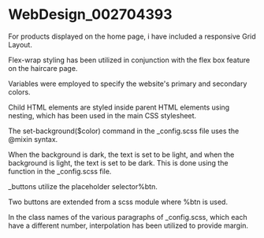 # WebDesign_002704393
For products displayed on the home page, i have included a responsive Grid Layout. 

Flex-wrap styling has been utilized in conjunction with the flex box feature on the haircare page. 

Variables were employed to specify the website's primary and secondary colors. 

Child HTML elements are styled inside parent HTML elements using nesting, which has been used in the main CSS stylesheet. 

The set-background($color) command in the _config.scss file uses the @mixin syntax. 

When the background is dark, the text is set to be light, and when the background is light, the text is set to be dark. This is done using the function in the _config.scss file. 

_buttons utilize the placeholder selector%btn. 

Two buttons are extended from a scss module where %btn is used. 

In the class names of the various paragraphs of _config.scss, which each have a different number, interpolation has been utilized to provide margin.